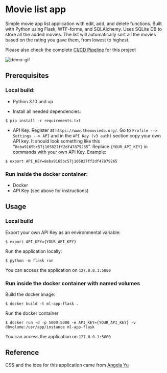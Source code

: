 # Movie list app

Simple movie app list application with edit, add, and delete functions.
Built with Python using Flask, WTF-forms, and SQLAlchemy. Uses SQLite DB to
store all the added movies. The list will automatically
sort all the movies based on the rating you gave them,
from lowest to highest.

Please also check the complete [CI/CD Pipeline](https://github.com/saymolet/ml-flask/tree/ci-cd-pipeline)
for this project

![demo-gif](https://github.com/saymolet/ml-flask/blob/main/img/ml-flask-demo.gif)

## Prerequisites
### Local build:
* Python 3.10 and up

* Install all needed dependencies:
```commandline
$ pip install -r requirements.txt
```
* API Key. Register at `https://www.themoviedb.org/`. 
Go to `Profile --> Settings --> API` and in the `API Key (v3 auth)` 
section copy your own API key. It should look something like
this "`8eba9165bc57j105827ff2df47879265`". Replace `{YOUR_API_KEY}`
in commands with your own API Key. Example:
```commandline
$ export API_KEY=8eba9165bc57j105827ff2df47879265
```

### Run inside the docker container:
* Docker
* API Key (see above for instructions)

## Usage
### Local build
Export your own API Key as an environmental variable:
```commandline
$ export API_KEY={YOUR_API_KEY}
```
Run the application locally:
```commandline
$ python -m flask run
```
You can access the application on `127.0.0.1:5000`

### Run inside the docker container with named volumes
Build the docker image:
```commandline
$ docker build -t ml-app-flask .
```

Run the docker container
```commandline
$ docker run -d -p 5000:5000 -e API_KEY={YOUR_API_KEY} -v dbvolume:/usr/app/instance ml-app-flask
```
You can access the application on `127.0.0.1:5000`

## Reference

CSS and the idea for this application came from [Angela Yu](https://github.com/angelabauer)
